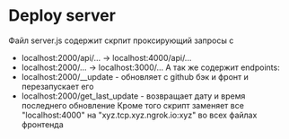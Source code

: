 # Deploy server

Файл server.js содержит скрпит проксирующий запросы с
* localhost:2000/api/... -> localhost:4000/api/...
* localhost:2000/... -> localhost:3000/...
А так же содержит endpoints:
* localhost:2000/__update - обновляет с github бэк и фронт и перезапускает его
* localhost:2000/get_last_update - возвращает дату и время последнего обновление
Кроме того скрипт заменяет все "localhost:4000" на "xyz.tcp.xyz.ngrok.io:xyz" во всех файлах фронтенда
